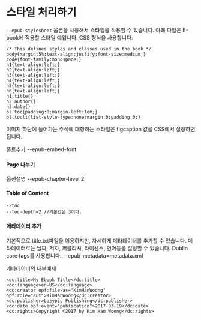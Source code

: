 # 스타일 처리하기
`--epub-stylesheet` 옵션을 사용해서 스타일을 적용할 수 있습니다.
아래 파일은 E-book에 적용할 스타일 예입니다. CSS 형식을 사용합니다.
```
/* This defines styles and classes used in the book */
body{margin:5%;text-align:justify;font-size:medium;}
code{font-family:monospace;}
h1{text-align:left;}
h2{text-align:left;}
h3{text-align:left;}
h4{text-align:left;}
h5{text-align:left;}
h6{text-align:left;}
h1.title{}
h2.author{}
h3.date{}
ol.toc{padding:0;margin-left:1em;}
ol.tocli{list-style-type:none;margin:0;padding:0;}
```

이미지 하단에 들어가는 주석에 대항하는 스타일은 figcaption 값을 CSS에서 설정하면 됩니다.


폰트추가
	--epub-embed-font


#### Page 나누기
옵션설명
	--epub-chapter-level 2

#### Table of Content

	--toc
	--toc-depth=2 //기본값은 3이다.

#### 메타데이터 추가
기본적으로 title.txt파일을 이용하지만,
자세하게 메타데이터를 추가할 수 있습니다.
메타데이터로는 날짜, 저자, 퍼블리셔, 라이센스, 언어등을 설정할 수 있습니다.
Dublin core tags를 사용합니다.
	--epub-metadata=metadata.xml

메타데이터의 내부예제

	<dc:title>My Ebook Title</dc:title> 
	<dc:language>en-US</dc:language> 
	<dc:creator opf:file-as="KimHanWoong" opf:role="aut">KimHanWoong</dc:creator> 
	<dc:publisher>Lazypic Publishing</dc:publisher>
	<dc:date opf:event="publication">2017-03-19</dc:date>
	<dc:rights>Copyright ©2017 by Kim Han Woong</dc:rights>
